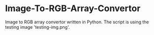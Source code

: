 # Image-To-RGB-Array-Convertor
Image to RGB array convertor written in Python. The script is using the testing image 'testing-img.png'.
